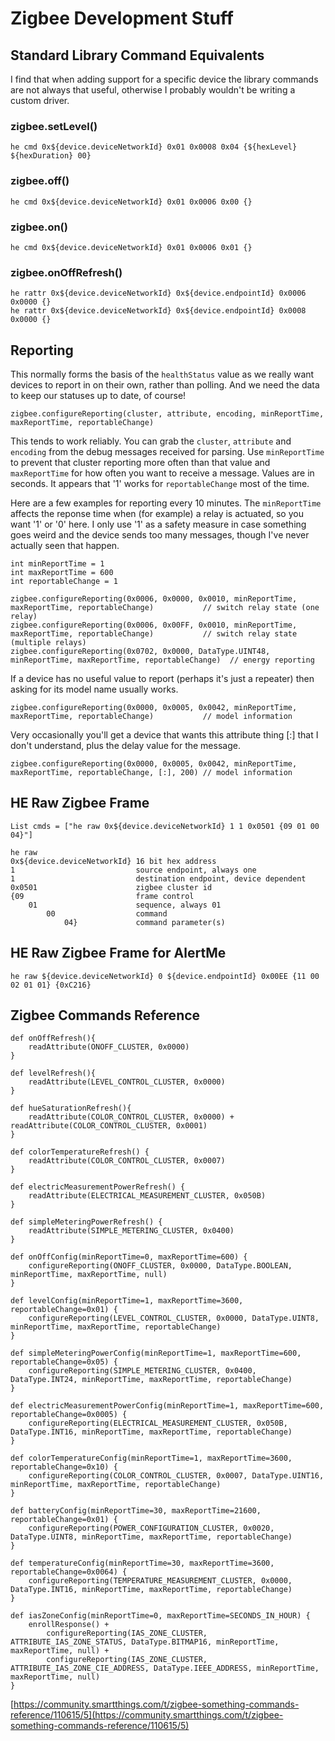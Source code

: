 # Zigbee Development Stuff


## Standard Library Command Equivalents

I find that when adding support for a specific device the library commands are not always that useful, otherwise I probably wouldn't be writing a custom driver. 

### zigbee.setLevel()

	he cmd 0x${device.deviceNetworkId} 0x01 0x0008 0x04 {${hexLevel} ${hexDuration} 00}

###	zigbee.off()
	
	he cmd 0x${device.deviceNetworkId} 0x01 0x0006 0x00 {}

###	zigbee.on()

	he cmd 0x${device.deviceNetworkId} 0x01 0x0006 0x01 {}

### zigbee.onOffRefresh()

	he rattr 0x${device.deviceNetworkId} 0x${device.endpointId} 0x0006 0x0000 {}
	he rattr 0x${device.deviceNetworkId} 0x${device.endpointId} 0x0008 0x0000 {}


## Reporting

This normally forms the basis of the `healthStatus` value as we really want devices to report in on their own, rather than polling. And we need the data to keep our statuses up to date, of course!

	zigbee.configureReporting(cluster, attribute, encoding, minReportTime, maxReportTime, reportableChange)

This tends to work reliably. You can grab the `cluster`, `attribute` and `encoding` from the debug messages received for parsing. Use `minReportTime` to prevent that cluster reporting more often than that value and `maxReportTime` for how often you want to receive a message. Values are in seconds. It appears that '1' works for `reportableChange` most of the time.

Here are a few examples for reporting every 10 minutes. The `minReportTime` affects the reponse time when (for example) a relay is actuated, so you want '1' or '0' here. I only use '1' as a safety measure in case something goes weird and the device sends too many messages, though I've never actually seen that happen.

	int minReportTime = 1
	int maxReportTime = 600
	int reportableChange = 1

	zigbee.configureReporting(0x0006, 0x0000, 0x0010, minReportTime, maxReportTime, reportableChange)			// switch relay state (one relay)
	zigbee.configureReporting(0x0006, 0x00FF, 0x0010, minReportTime, maxReportTime, reportableChange)			// switch relay state (multiple relays)
    zigbee.configureReporting(0x0702, 0x0000, DataType.UINT48, minReportTime, maxReportTime, reportableChange)	// energy reporting

If a device has no useful value to report (perhaps it's just a repeater) then asking for its model name usually works.

	zigbee.configureReporting(0x0000, 0x0005, 0x0042, minReportTime, maxReportTime, reportableChange)			// model information

Very occasionally you'll get a device that wants this attribute thing [:] that I don't understand, plus the delay value for the message.

	zigbee.configureReporting(0x0000, 0x0005, 0x0042, minReportTime, maxReportTime, reportableChange, [:], 200)	// model information


## HE Raw Zigbee Frame

`List cmds = ["he raw 0x${device.deviceNetworkId} 1 1 0x0501 {09 01 00 04}"]`

```
he raw 
0x${device.deviceNetworkId} 16 bit hex address 
1							source endpoint, always one				 
1 							destination endpoint, device dependent
0x0501 						zigbee cluster id
{09 						frame control
	01 						sequence, always 01
		00 					command
			04}				command parameter(s)
```


## HE Raw Zigbee Frame for AlertMe

`he raw ${device.deviceNetworkId} 0 ${device.endpointId} 0x00EE {11 00 02 01 01} {0xC216}`


## Zigbee Commands Reference

````
def onOffRefresh(){
	readAttribute(ONOFF_CLUSTER, 0x0000)
}

def levelRefresh(){
	readAttribute(LEVEL_CONTROL_CLUSTER, 0x0000)
}

def hueSaturationRefresh(){
	readAttribute(COLOR_CONTROL_CLUSTER, 0x0000) + readAttribute(COLOR_CONTROL_CLUSTER, 0x0001)
}

def colorTemperatureRefresh() {
	readAttribute(COLOR_CONTROL_CLUSTER, 0x0007)
}

def electricMeasurementPowerRefresh() {
	readAttribute(ELECTRICAL_MEASUREMENT_CLUSTER, 0x050B)
}

def simpleMeteringPowerRefresh() {
	readAttribute(SIMPLE_METERING_CLUSTER, 0x0400)
}

def onOffConfig(minReportTime=0, maxReportTime=600) {
	configureReporting(ONOFF_CLUSTER, 0x0000, DataType.BOOLEAN, minReportTime, maxReportTime, null)
}

def levelConfig(minReportTime=1, maxReportTime=3600, reportableChange=0x01) {
	configureReporting(LEVEL_CONTROL_CLUSTER, 0x0000, DataType.UINT8, minReportTime, maxReportTime, reportableChange)
}

def simpleMeteringPowerConfig(minReportTime=1, maxReportTime=600, reportableChange=0x05) {
	configureReporting(SIMPLE_METERING_CLUSTER, 0x0400, DataType.INT24, minReportTime, maxReportTime, reportableChange)
}

def electricMeasurementPowerConfig(minReportTime=1, maxReportTime=600, reportableChange=0x0005) {
	configureReporting(ELECTRICAL_MEASUREMENT_CLUSTER, 0x050B, DataType.INT16, minReportTime, maxReportTime, reportableChange)
}

def colorTemperatureConfig(minReportTime=1, maxReportTime=3600, reportableChange=0x10) {
	configureReporting(COLOR_CONTROL_CLUSTER, 0x0007, DataType.UINT16, minReportTime, maxReportTime, reportableChange)
}

def batteryConfig(minReportTime=30, maxReportTime=21600, reportableChange=0x01) {
	configureReporting(POWER_CONFIGURATION_CLUSTER, 0x0020, DataType.UINT8, minReportTime, maxReportTime, reportableChange)
}

def temperatureConfig(minReportTime=30, maxReportTime=3600, reportableChange=0x0064) {
	configureReporting(TEMPERATURE_MEASUREMENT_CLUSTER, 0x0000, DataType.INT16, minReportTime, maxReportTime, reportableChange)
}

def iasZoneConfig(minReportTime=0, maxReportTime=SECONDS_IN_HOUR) {
	enrollResponse() +
		configureReporting(IAS_ZONE_CLUSTER, ATTRIBUTE_IAS_ZONE_STATUS, DataType.BITMAP16, minReportTime, maxReportTime, null) +
		configureReporting(IAS_ZONE_CLUSTER, ATTRIBUTE_IAS_ZONE_CIE_ADDRESS, DataType.IEEE_ADDRESS, minReportTime, maxReportTime, null)
}
````
[https://community.smartthings.com/t/zigbee-something-commands-reference/110615/5](https://community.smartthings.com/t/zigbee-something-commands-reference/110615/5)
